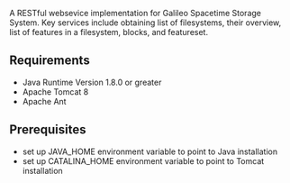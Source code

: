 A RESTful websevice implementation for Galileo Spacetime Storage System. Key services include obtaining list of filesystems, their overview, list of features in a filesystem, blocks, and featureset.

## Requirements
* Java Runtime Version 1.8.0 or greater
* Apache Tomcat 8
* Apache Ant

## Prerequisites
* set up JAVA_HOME environment variable to point to Java installation
* set up CATALINA_HOME environment variable to point to Tomcat installation